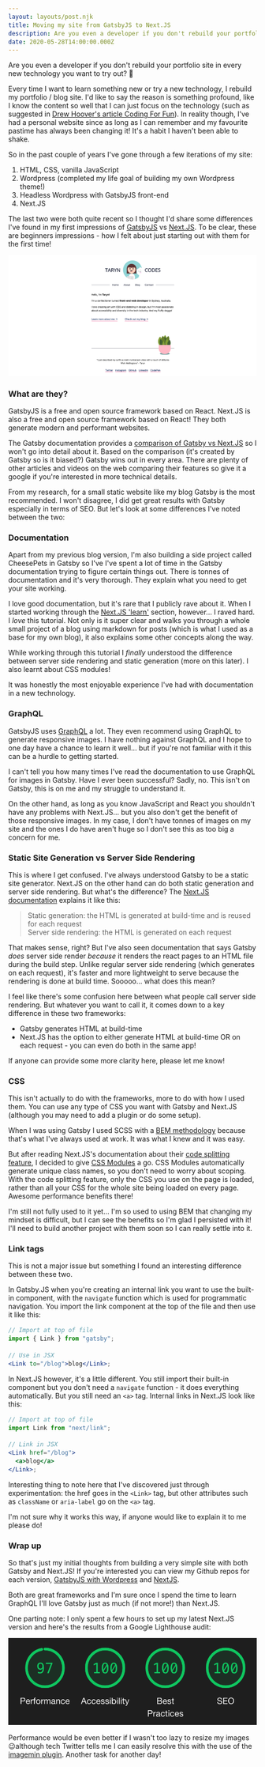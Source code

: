 ```yaml
---
layout: layouts/post.njk
title: Moving my site from GatsbyJS to Next.JS
description: Are you even a developer if you don't rebuild your portfolio site in every new technology you want to try out? 🤣
date: 2020-05-28T14:00:00.000Z
---
```


Are you even a developer if you don't rebuild your portfolio site in every new technology you want to try out? 🤣

Every time I want to learn something new or try a new technology, I rebuild my portfolio / blog site. I'd like to say the reason is something profound, like I know the content so well that I can just focus on the technology (such as suggested in [Drew Hoover's article Coding For Fun](https://spin.atomicobject.com/2016/08/02/coding-for-fun/)). In reality though, I've had a personal website since as long as I can remember and my favourite pastime has always been changing it! It's a habit I haven't been able to shake.

So in the past couple of years I've gone through a few iterations of my site:

1. HTML, CSS, vanilla JavaScript
2. Wordpress (completed my life goal of building my own Wordpress theme!)
3. Headless Wordpress with GatsbyJS front-end
4. Next.JS

The last two were both quite recent so I thought I'd share some differences I've found in my first impressions of [GatsbyJS](https://www.gatsbyjs.org/) vs [Next.JS](https://nextjs.org/). To be clear, these are beginners impressions - how I felt about just starting out with them for the first time!

![Screenshot of my sites home page](/images/portfolio_screenshot.png)

### What are they?

GatsbyJS is a free and open source framework based on React. Next.JS is also a free and open source framework based on React! They both generate modern and performant websites.

The Gatsby documentation provides a [comparison of Gatsby vs Next.JS](https://www.gatsbyjs.org/features/jamstack/gatsby-vs-nextjs) so I won't go into detail about it. Based on the comparison (it's created by Gatsby so is it biased?) Gatsby wins out in every area. There are plenty of other articles and videos on the web comparing their features so give it a google if you're interested in more technical details.

From my research, for a small static website like my blog Gatsby is the most recommended. I won't disagree, I did get great results with Gatsby especially in terms of SEO. But let's look at some differences I've noted between the two:

### Documentation

Apart from my previous blog version, I'm also building a side project called CheesePets in Gatsby so I've I've spent a lot of time in the Gatsby documentation trying to figure certain things out. There is tonnes of documentation and it's very thorough. They explain what you need to get your site working.

I love good documentation, but it's rare that I publicly rave about it. When I started working through the [Next.JS 'learn'](https://nextjs.org/learn/basics/create-nextjs-app) section, however... I raved hard. I _love_ this tutorial. Not only is it super clear and walks you through a whole small project of a blog using markdown for posts (which is what I used as a base for my own blog), it also explains some other concepts along the way.

While working through this tutorial I _finally_ understood the difference between server side rendering and static generation (more on this later). I also learnt about CSS modules!

It was honestly the most enjoyable experience I've had with documentation in a new technology.

### GraphQL

GatsbyJS uses [GraphQL](https://graphql.org/) a lot. They even recommend using GraphQL to generate responsive images. I have nothing against GraphQL and I hope to one day have a chance to learn it well... but if you're not familiar with it this can be a hurdle to getting started.

I can't tell you how many times I've read the documentation to use GraphQL for images in Gatsby. Have I ever been successful? Sadly, no. This isn't on Gatsby, this is on me and my struggle to understand it.

On the other hand, as long as you know JavaScript and React you shouldn't have any problems with Next.JS... but you also don't get the benefit of those responsive images. In my case, I don't have tonnes of images on my site and the ones I do have aren't huge so I don't see this as too big a concern for me.

### Static Site Generation vs Server Side Rendering

This is where I get confused. I've always understood Gatsby to be a static site generator. Next.JS on the other hand can do both static generation and server side rendering. But what's the difference? The [Next.JS documentation](https://nextjs.org/learn/basics/data-fetching/two-forms) explains it like this:

> Static generation: the HTML is generated at build-time and is reused for each request  
> Server side rendering: the HTML is generated on each request

That makes sense, right? But I've also seen documentation that says Gatsby _does_ server side render _because_ it renders the react pages to an HTML file during the build step. Unlike regular server side rendering (which generates on each request), it's faster and more lightweight to serve because the rendering is done at build time. Sooooo... what does this mean?

I feel like there's some confusion here between what people call server side rendering. But whatever you want to call it, it comes down to a key difference in these two frameworks:

- Gatsby generates HTML at build-time
- Next.JS has the option to either generate HTML at build-time OR on each request - you can even do both in the same app!

If anyone can provide some more clarity here, please let me know!

### CSS

This isn't actually to do with the frameworks, more to do with how I used them. You can use any type of CSS you want with Gatsby and Next.JS (although you may need to add a plugin or do some setup).

When I was using Gatsby I used SCSS with a [BEM methodology](http://getbem.com/introduction/) because that's what I've always used at work. It was what I knew and it was easy.

But after reading Next.JS's documentation about their [code splitting feature](https://nextjs.org/docs/old#automatic-code-splitting), I decided to give [CSS Modules](https://css-tricks.com/css-modules-part-1-need/) a go. CSS Modules automatically generate unique class names, so you don't need to worry about scoping. With the code splitting feature, only the CSS you use on the page is loaded, rather than all your CSS for the whole site being loaded on every page. Awesome performance benefits there!

I'm still not fully used to it yet... I'm so used to using BEM that changing my mindset is difficult, but I can see the benefits so I'm glad I persisted with it! I'll need to build another project with them soon so I can really settle into it.

### Link tags

This is not a major issue but something I found an interesting difference between these two.

In Gatsby.JS when you're creating an internal link you want to use the built-in <Link> component, with the `navigate` function which is used for programmatic navigation. You import the link component at the top of the file and then use it like this:

```jsx
// Import at top of file
import { Link } from "gatsby";

// Use in JSX
<Link to="/blog">blog</Link>;
```

In Next.JS however, it's a little different. You still import their built-in <Link> component but you don't need a `navigate` function - it does everything automatically. But you still need an `<a>` tag. Internal links in Next.JS look like this:

```jsx
// Import at top of file
import Link from "next/link";

// Link in JSX
<Link href="/blog">
  <a>blog</a>
</Link>;
```

Interesting thing to note here that I've discovered just through experimentation: the href goes in the `<Link>` tag, but other attributes such as `className` or `aria-label` go on the `<a>` tag.

I'm not sure why it works this way, if anyone would like to explain it to me please do!

### Wrap up

So that's just my initial thoughts from building a very simple site with both Gatsby and Next.JS! If you're interested you can view my Github repos for each version, [GatsbyJS with Wordpress](https://github.com/tarynewens/taryn-codes) and [NextJS](https://github.com/tarynewens/nextJS-portfolio).

Both are great frameworks and I'm sure once I spend the time to learn GraphQL I'll love Gatsby just as much (if not more!) than Next.JS.

One parting note: I only spent a few hours to set up my latest Next.JS version and here's the results from a Google Lighthouse audit:

![Screenshot of audit results showing all green numbers, 97 for performance, 100 for everything else](/images/lighthouse_audit.png)

Performance would be even better if I wasn't too lazy to resize my images 😉although tech Twitter tells me I can easily resolve this with the use of the [imagemin plugin](https://www.npmjs.com/package/imagemin). Another task for another day!
